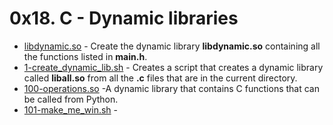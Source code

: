 # 0x18. C - Dynamic libraries

- [libdynamic.so](https://github.com/CharlesMariga/alx-low_level_programming/tree/main/0x18-dynamic_libraries) - Create the dynamic library **libdynamic.so** containing all the functions listed in **main.h**.
- [1-create_dynamic_lib.sh](https://github.com/CharlesMariga/alx-low_level_programming/blob/main/0x18-dynamic_libraries/1-create_dynamic_lib.sh) - Creates a script that creates a dynamic library called **liball.so** from all the **.c** files that are in the current directory.
- [100-operations.so]() -A dynamic library that contains C functions that can be called from Python.
- [101-make_me_win.sh]() -

